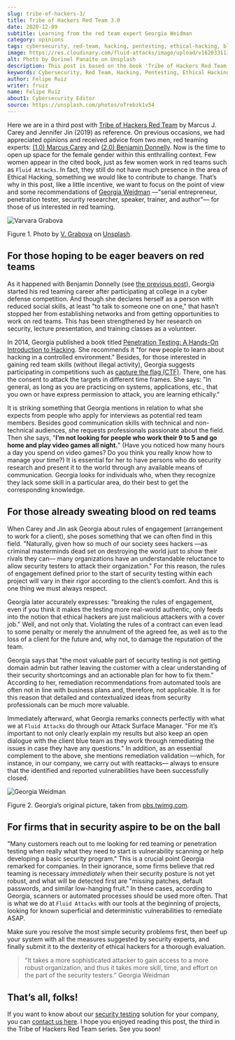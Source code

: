 ```yaml
---
slug: tribe-of-hackers-3/
title: Tribe of Hackers Red Team 3.0
date: 2020-12-09
subtitle: Learning from the red team expert Georgia Weidman
category: opinions
tags: cybersecurity, red-team, hacking, pentesting, ethical-hacking, blue-team
image: https://res.cloudinary.com/fluid-attacks/image/upload/v1620331131/blog/tribe-of-hackers-3/cover_rids16.webp
alt: Photo by Dorinel Panaite on Unsplash
description: This post is based on the book 'Tribe of Hackers Red Team' by Carey and Jin. Here we share content from the interview with Georgia Weidman.
keywords: Cybersecurity, Red Team, Hacking, Pentesting, Ethical Hacking, Blue Team, Knowledge, Tribe
author: Felipe Ruiz
writer: fruiz
name: Felipe Ruiz
about1: Cybersecurity Editor
source: https://unsplash.com/photos/oTrebzk1v54
---
```


Here we are in a third post with [Tribe of Hackers Red
Team](https://www.amazon.com/Tribe-Hackers-Red-Team-Cybersecurity/dp/1119643325)
by Marcus J. Carey and Jennifer Jin (2019) as reference. On previous
occasions, we had appreciated opinions and received advice from two men,
red teaming experts: [(1.0) Marcus Carey](../tribe-of-hackers-1/) and
[(2.0) Benjamin Donnelly](../tribe-of-hackers-2/). Now is the time to
open up space for the female gender within this enthralling context. Few
women appear in the cited book, just as few women work in red teams such
as `Fluid Attacks`. In fact, they still do not have much presence in the
area of Ethical Hacking, something we would like to contribute to
change. That’s why in this post, like a little incentive, we want to
focus on the point of view and some recommendations of [Georgia
Weidman](https://twitter.com/georgiaweidman) —"serial entrepreneur,
penetration tester, security researcher, speaker, trainer, and author"—
for those of us interested in red teaming.

<div class="imgblock">

![Varvara Grabova](https://res.cloudinary.com/fluid-attacks/image/upload/v1620331132/blog/tribe-of-hackers-3/varvara_v5ioff.webp)

<div class="title">

Figure 1. Photo by [V. Grabova](https://unsplash.com/@santabarbara77)
on [Unsplash](https://unsplash.com/photos/6Jm_LSrf4Zc).

</div>

</div>

## For those hoping to be eager beavers on red teams

As it happened with Benjamin Donnelly (see [the previous
post](../tribe-of-hackers-2/)), Georgia started his red teaming career
after participating at college in a cyber defense competition. And
though she declares herself as a person with reduced social skills, at
least "to talk to someone one on one," that hasn’t stopped her from
establishing networks and from getting opportunities to work on red
teams. This has been strengthened by her research on security, lecture
presentation, and training classes as a volunteer.

In 2014, Georgia published a book titled [Penetration Testing: A
Hands-On Introduction to
Hacking](https://www.amazon.com/Penetration-Testing-Hands-Introduction-Hacking/dp/1593275641).
She recommends it "for new people to learn about hacking in a controlled
environment." Besides, for those interested in gaining red team skills
(without illegal activity), Georgia suggests participating in
competitions such as [capture the flag
(CTF)](https://medium.com/@thehackersmeetup/beginners-guide-to-capture-the-flag-ctf-71a1cbd9d27c).
There, one has the consent to attack the targets in different time
frames. She says: "In general, as long as you are practicing on systems,
applications, etc., that you own or have express permission to attack,
you are learning ethically."

It is striking something that Georgia mentions in relation to what she
expects from people who apply for interviews as potential red team
members. Besides good communication skills with technical and
non-technical audiences, she requests professionals passionate about the
field. Then she says, "**I’m not looking for people who work their 9 to
5 and go home and play video games all night.**" (Have you noticed how
many hours a day you spend on video games? Do you think you really know
how to manage your time?) It is essential for her to have persons who do
security research and present it to the world through any available
means of communication. Georgia looks for individuals who, when they
recognize they lack some skill in a particular area, do their best to
get the corresponding knowledge.

## For those already sweating blood on red teams

When Carey and Jin ask Georgia about rules of engagement (arrangement to
work for a client), she poses something that we can often find in this
field. "Naturally, given how so much of our society sees hackers —as
criminal masterminds dead set on destroying the world just to show their
rivals they can— many organizations have an understandable reluctance to
allow security testers to attack their organization." For this reason,
the rules of engagement defined prior to the start of security testing
within each project will vary in their rigor according to the client’s
comfort. And this is one thing we must always respect.

Georgia later accurately expresses: "breaking the rules of engagement,
even if you think it makes the testing more real-world authentic, only
feeds into the notion that ethical hackers are just malicious attackers
with a cover job." Well, and not only that. Violating the rules of a
contract can even lead to some penalty or merely the annulment of the
agreed fee, as well as to the loss of a client for the future and, why
not, to damage the reputation of the team.

Georgia says that "the most valuable part of security testing is not
getting domain admin but rather leaving the customer with a clear
understanding of their security shortcomings and an actionable plan for
how to fix them." According to her, remediation recommendations from
automated tools are often not in line with business plans and,
therefore, not applicable. It is for this reason that detailed and
contextualized ideas from security professionals can be much more
valuable.

Immediately afterward, what Georgia remarks connects perfectly with what
we at `Fluid Attacks` do through our Attack Surface Manager. "For me
it’s important to not only clearly explain my results but also keep an
open dialogue with the client blue team as they work through remediating
the issues in case they have any questions." In addition, as an
essential complement to the above, she mentions remediation validation
—which, for instance, in our company, we carry out with reattacks—
always to ensure that the identified and reported vulnerabilities have
been successfully closed.

<div class="imgblock">

![Georgia Weidman](https://res.cloudinary.com/fluid-attacks/image/upload/v1620331131/blog/tribe-of-hackers-3/weidman_svdpmi.webp)

<div class="title">

Figure 2. Georgia’s original picture, taken from
[pbs.twimg.com](https://pbs.twimg.com/media/CrYuOfaWcAAXM3u.jpg).

</div>

</div>

## For firms that in security aspire to be on the ball

"Many customers reach out to me looking for red teaming or penetration
testing when really what they need to start is vulnerability scanning or
help developing a basic security program." This is a crucial point
Georgia remarked for companies. In their ignorance, some firms believe
that red teaming is necessary *immediately* when their security posture
is not yet robust, and what will be detected first are "missing patches,
default passwords, and similar low-hanging fruit." In these cases,
according to Georgia, scanners or automated processes should be used
more often. That is what we do at `Fluid Attacks` with our tools at the
beginning of projects, looking for known superficial and deterministic
vulnerabilities to remediate ASAP.

Make sure you resolve the most simple security problems first, then beef
up your system with all the measures suggested by security experts, and
finally submit it to the dexterity of ethical hackers for a thorough
evaluation.

> "It takes a more sophisticated attacker to gain access to a more
> robust organization, and thus it takes more skill, time, and effort on
> the part of the security testers." Georgia Weidman

## That’s all, folks!

If you want to know about our [security testing](../../solutions/security-testing/)
solution for your company,
you can [contact us here](../../contact-us/).
I hope you enjoyed reading this post,
the third in the Tribe of Hackers Red Team series.
See you soon\!
